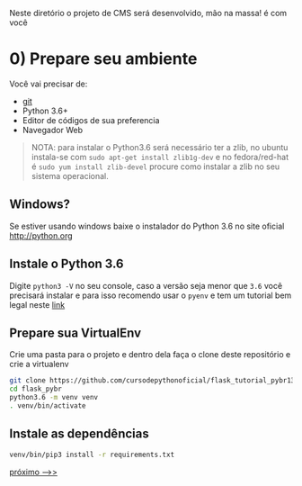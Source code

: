 Neste diretório o projeto de CMS será desenvolvido, mão na massa! é com você

# 0) Prepare seu ambiente

Você vai precisar de:

- [git](https://git-scm.com/book/pt-br/v1/Primeiros-passos-Instalando-Git)
- Python 3.6+
- Editor de códigos de sua preferencia
- Navegador Web

> NOTA: para instalar o Python3.6 será necessário ter a zlib, no ubuntu instala-se com `sudo apt-get install zlib1g-dev` e no fedora/red-hat é `sudo yum install zlib-devel` procure como instalar a zlib no seu sistema operacional.


## Windows?

Se estiver usando windows baixe o instalador do Python 3.6 no site oficial http://python.org

## Instale o Python 3.6

Digite `python3 -V` no seu console, caso a versão seja menor que `3.6` você precisará instalar e para isso recomendo usar o `pyenv` e tem um tutorial bem legal neste [link](http://blog.abraseucodigo.com.br/instalando-qualquer-versao-do-python-no-linux-macosx-utilizando-pyenv.html)

## Prepare sua VirtualEnv

Crie uma pasta para o projeto e dentro dela faça o clone deste repositório e crie a virtualenv

```bash
git clone https://github.com/cursodepythonoficial/flask_tutorial_pybr13.git flask_pybr
cd flask_pybr
python3.6 -m venv venv
. venv/bin/activate
```

## Instale as dependências

```bash
venv/bin/pip3 install -r requirements.txt
```

[próximo -->>](../../../tree/cms/cms)
